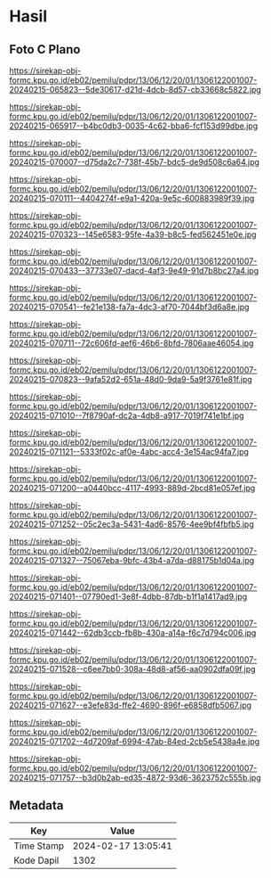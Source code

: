 # Hasil

## Foto C Plano

https://sirekap-obj-formc.kpu.go.id/eb02/pemilu/pdpr/13/06/12/20/01/1306122001007-20240215-065823--5de30617-d21d-4dcb-8d57-cb33668c5822.jpg

https://sirekap-obj-formc.kpu.go.id/eb02/pemilu/pdpr/13/06/12/20/01/1306122001007-20240215-065917--b4bc0db3-0035-4c62-bba6-fcf153d99dbe.jpg

https://sirekap-obj-formc.kpu.go.id/eb02/pemilu/pdpr/13/06/12/20/01/1306122001007-20240215-070007--d75da2c7-738f-45b7-bdc5-de9d508c6a64.jpg

https://sirekap-obj-formc.kpu.go.id/eb02/pemilu/pdpr/13/06/12/20/01/1306122001007-20240215-070111--4404274f-e9a1-420a-9e5c-600883989f39.jpg

https://sirekap-obj-formc.kpu.go.id/eb02/pemilu/pdpr/13/06/12/20/01/1306122001007-20240215-070323--145e6583-95fe-4a39-b8c5-fed562451e0e.jpg

https://sirekap-obj-formc.kpu.go.id/eb02/pemilu/pdpr/13/06/12/20/01/1306122001007-20240215-070433--37733e07-dacd-4af3-9e49-91d7b8bc27a4.jpg

https://sirekap-obj-formc.kpu.go.id/eb02/pemilu/pdpr/13/06/12/20/01/1306122001007-20240215-070541--fe21e138-fa7a-4dc3-af70-7044bf3d6a8e.jpg

https://sirekap-obj-formc.kpu.go.id/eb02/pemilu/pdpr/13/06/12/20/01/1306122001007-20240215-070711--72c606fd-aef6-46b6-8bfd-7806aae46054.jpg

https://sirekap-obj-formc.kpu.go.id/eb02/pemilu/pdpr/13/06/12/20/01/1306122001007-20240215-070823--9afa52d2-651a-48d0-9da9-5a9f3761e81f.jpg

https://sirekap-obj-formc.kpu.go.id/eb02/pemilu/pdpr/13/06/12/20/01/1306122001007-20240215-071010--7f8790af-dc2a-4db8-a917-7019f741e1bf.jpg

https://sirekap-obj-formc.kpu.go.id/eb02/pemilu/pdpr/13/06/12/20/01/1306122001007-20240215-071121--5333f02c-af0e-4abc-acc4-3e154ac94fa7.jpg

https://sirekap-obj-formc.kpu.go.id/eb02/pemilu/pdpr/13/06/12/20/01/1306122001007-20240215-071200--a0440bcc-4117-4993-889d-2bcd81e057ef.jpg

https://sirekap-obj-formc.kpu.go.id/eb02/pemilu/pdpr/13/06/12/20/01/1306122001007-20240215-071252--05c2ec3a-5431-4ad6-8576-4ee9bf4fbfb5.jpg

https://sirekap-obj-formc.kpu.go.id/eb02/pemilu/pdpr/13/06/12/20/01/1306122001007-20240215-071327--75067eba-9bfc-43b4-a7da-d88175b1d04a.jpg

https://sirekap-obj-formc.kpu.go.id/eb02/pemilu/pdpr/13/06/12/20/01/1306122001007-20240215-071401--07790ed1-3e8f-4dbb-87db-b1f1a1417ad9.jpg

https://sirekap-obj-formc.kpu.go.id/eb02/pemilu/pdpr/13/06/12/20/01/1306122001007-20240215-071442--62db3ccb-fb8b-430a-a14a-f6c7d794c006.jpg

https://sirekap-obj-formc.kpu.go.id/eb02/pemilu/pdpr/13/06/12/20/01/1306122001007-20240215-071528--c6ee7bb0-308a-48d8-af56-aa0902dfa09f.jpg

https://sirekap-obj-formc.kpu.go.id/eb02/pemilu/pdpr/13/06/12/20/01/1306122001007-20240215-071627--e3efe83d-ffe2-4690-896f-e6858dfb5067.jpg

https://sirekap-obj-formc.kpu.go.id/eb02/pemilu/pdpr/13/06/12/20/01/1306122001007-20240215-071702--4d7209af-6994-47ab-84ed-2cb5e5438a4e.jpg

https://sirekap-obj-formc.kpu.go.id/eb02/pemilu/pdpr/13/06/12/20/01/1306122001007-20240215-071757--b3d0b2ab-ed35-4872-93d6-3623752c555b.jpg


## Metadata

| Key        | Value               |
| ---------- | ------------------- |
| Time Stamp | 2024-02-17 13:05:41 |
| Kode Dapil | 1302                |




